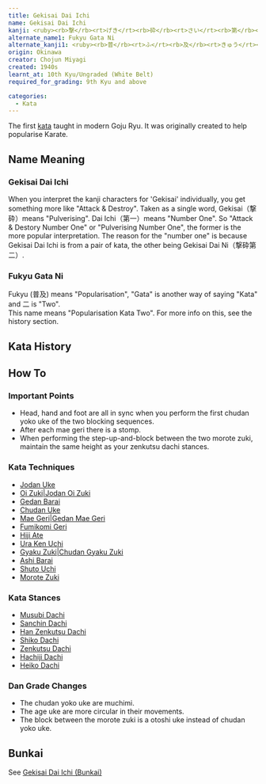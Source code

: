 ```yaml
---
title: Gekisai Dai Ichi
name: Gekisai Dai Ichi
kanji: <ruby><rb>撃</rb><rt>げき</rt><rb>砕</rb><rt>さい</rt><rb>第</rb><rt>だい</rt><rb>一</rb><rt>いち</rt></ruby>
alternate_name1: Fukyu Gata Ni
alternate_kanji1: <ruby><rb>普</rb><rt>ふ</rt><rb>及</rb><rt>きゅう</rt><rb>型</rb><rt>がた</rt><rb>二</rb><rt>に</rt></ruby>
origin: Okinawa
creator: Chojun Miyagi
created: 1940s
learnt_at: 10th Kyu/Ungraded (White Belt)
required_for_grading: 9th Kyu and above

categories:
  - Kata
---
```


<Infobox/>

The first [kata](/) taught in modern Goju Ryu. It was originally created to help popularise Karate.

## Name Meaning

### Gekisai Dai Ichi

When you interpret the kanji characters for 'Gekisai' individually, you get something more like "Attack & Destroy".
Taken as a single word, Gekisai（撃砕）means "Pulverising​". Dai Ichi（第一）means "Number One".
So "Attack & Destory Number One" or "Pulverising Number One", the former is the more popular interpretation.
The reason for the "number one" is because Gekisai Dai Ichi is from a pair of kata, the other being Gekisai Dai Ni（撃砕第二）.

### Fukyu Gata Ni

Fukyu (普及) means "Popularisation", "Gata" is another way of saying "Kata" and 二 is "Two".  
This name means "Popularisation Kata Two". For more info on this, see the history section.

## Kata History

## How To

<Wiki-Video url="https://youtu.be/YtcRO7zceIg" />

### Important Points

- Head, hand and foot are all in sync when you perform the first chudan yoko uke of the two blocking sequences.
- After each mae geri there is a stomp.
- When performing the step-up-and-block between the two morote zuki, maintain the same height as your zenkutsu dachi stances.

### Kata Techniques

- [Jodan Uke](/)
- [Oi Zuki|Jodan Oi Zuki](/)
- [Gedan Barai](/)
- [Chudan Uke](/)
- [Mae Geri|Gedan Mae Geri](/)
- [Fumikomi Geri](/)
- [Hiji Ate](/)
- [Ura Ken Uchi](/)
- [Gyaku Zuki|Chudan Gyaku Zuki](/)
- [Ashi Barai](/)
- [Shuto Uchi](/)
- [Morote Zuki](/)

### Kata Stances

- [Musubi Dachi](/)
- [Sanchin Dachi](/)
- [Han Zenkutsu Dachi](/)
- [Shiko Dachi](/)
- [Zenkutsu Dachi](/)
- [Hachiji Dachi](/)
- [Heiko Dachi](/)

### Dan Grade Changes

- The chudan yoko uke are muchimi.
- The age uke are more circular in their movements.
- The block between the morote zuki is a otoshi uke instead of chudan yoko uke.

## Bunkai

See [Gekisai Dai Ichi (Bunkai)](/bunkai/gekisai-dai-ichi)
